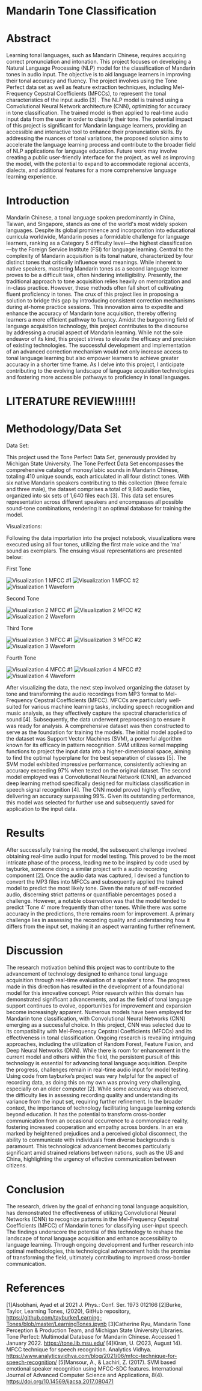# Mandarin Tone Classification

# Abstract

Learning tonal languages, such as Mandarin Chinese, requires acquiring correct pronunciation and intonation. This project focuses on developing a Natural Language Processing (NLP) model for the classification of Mandarin tones in audio input. The objective is to aid language learners in improving their tonal accuracy and fluency.
The project involves using the Tone Perfect data set as well as feature extraction techniques, including Mel-Frequency Cepstral Coefficients (MFCCs), to represent the tonal characteristics of the input audio [3] .
The NLP model is trained using a Convolutional Neural Network architecture (CNN), optimizing for accuracy in tone classification. The trained model is then applied to real-time audio input data from the user in order to classify their tone.
The potential impact of this project is significant for Mandarin language learners, providing an accessible and interactive tool to enhance their pronunciation skills. By addressing the nuances of tonal variations, the proposed solution aims to accelerate the language learning process and contribute to the broader field of NLP applications for language education. Future work may involve creating a public user-friendly interface for the project, as well as improving the model, with the potential to expand to accommodate regional accents, dialects, and additional features for a more comprehensive language learning experience.

# Introduction

Mandarin Chinese, a tonal language spoken predominantly in China, Taiwan, and Singapore, stands as one of the world's most widely spoken languages. Despite its global prominence and incorporation into educational curricula worldwide, Mandarin poses a formidable challenge for language learners, ranking as a Category 5 difficulty level—the highest classification—by the Foreign Service Institute (FSI) for language learning. Central to the complexity of Mandarin acquisition is its tonal nature, characterized by four distinct tones that critically influence word meanings. While inherent to native speakers, mastering Mandarin tones as a second language learner proves to be a difficult task, often hindering intelligibility.
Presently, the traditional approach to tone acquisition relies heavily on memorization and in-class practice. However, these methods often fall short of cultivating fluent proficiency in tones. The crux of this project lies in proposing a solution to bridge this gap by introducing consistent correction mechanisms during at-home practice sessions. This innovation aims to expedite and enhance the accuracy of Mandarin tone acquisition, thereby offering learners a more efficient pathway to fluency.
Amidst the burgeoning field of language acquisition technology, this project contributes to the discourse by addressing a crucial aspect of Mandarin learning. While not the sole endeavor of its kind, this project strives to elevate the efficacy and precision of existing technologies. The successful development and implementation of an advanced correction mechanism would not only increase access to tonal language learning but also empower learners to achieve greater accuracy in a shorter time frame. As I delve into this project, I anticipate contributing to the evolving landscape of language acquisition technologies and fostering more accessible pathways to proficiency in tonal languages.

# LITERATURE REVIEW!!!!!!

# Methodology/Data Set

Data Set:

This project used the Tone Perfect Data Set, generously provided by Michigan State University. The Tone Perfect Data Set encompasses the comprehensive catalog of monosyllabic sounds in Mandarin Chinese, totaling 410 unique sounds, each articulated in all four distinct tones. With six native Mandarin speakers contributing to this collection (three female and three male), the dataset comprises a total of 9,840 audio files, organized into six sets of 1,640 files each [3]. This data set ensures representation across different speakers and encompasses all possible sound-tone combinations, rendering it an optimal database for training the model.

Visualizations:

Following the data importation into the project notebook, visualizations were executed using all four tones, utilizing the first male voice and the 'ma' sound as exemplars. The ensuing visual representations are presented below:

First Tone

![Visualization 1 MFCC #1](visualizations/First%20Tone%20-%20MFCC%20%231%20Visualization.png)
![Visualization 1 MFCC #2](visualizations/First%20Tone%20-%20MFCC%20%232%20Visualization.png)
![Visualization 1 Waveform](visualizations/First%20Tone%20-%20Waveform%20Visualization.png)

Second Tone

![Visualization 2 MFCC #1](visualizations/Second%20Tone%20-%20MFCC%20%231%20Visualization.png)
![Visualization 2 MFCC #2](visualizations/Second%20Tone%20-%20MFCC%20%232%20Visualization.png)
![Visualization 2 Waveform](visualizations/Second%20Tone%20-%20Waveform%20Visualization.png)

Third Tone

![Visualization 3 MFCC #1](visualizations/Third%20Tone%20-%20MFCC%20%231%20Visualization.png)
![Visualization 3 MFCC #2](visualizations/Third%20Tone%20-%20MFCC%20%232%20Visualization.png)
![Visualization 3 Waveform](visualizations/Third%20Tone%20-%20Waveform%20Visualization.png)

Fourth Tone

![Visualization 4 MFCC #1](visualizations/Fourth%20Tone%20-%20MFCC%20%231%20Visualization.png)
![Visualization 4 MFCC #2](visualizations/Fourth%20Tone%20-%20MFCC%20%232%20Visualization.png)
![Visualization 4 Waveform](visualizations/Fourth%20Tone%20-%20Waveform%20Visualization.png)


After visualizing the data, the next step involved organizing the dataset by tone and transforming the audio recordings from MP3 format to Mel-Frequency Cepstral Coefficients (MFCC). MFCCs are particularly well-suited for various machine learning tasks, including speech recognition and music analysis, as they effectively capture the spectral characteristics of sound [4].
Subsequently, the data underwent preprocessing to ensure it was ready for analysis. A comprehensive dataset was then constructed to serve as the foundation for training the models.
The initial model applied to the dataset was Support Vector Machines (SVM), a powerful algorithm known for its efficacy in pattern recognition. SVM utilizes kernel mapping functions to project the input data into a higher-dimensional space, aiming to find the optimal hyperplane for the best separation of classes [5]. The SVM model exhibited impressive performance, consistently achieving an accuracy exceeding 97% when tested on the original dataset.
The second model employed was a Convolutional Neural Network (CNN), an advanced deep learning method specifically designed for multiclass classification in speech signal recognition [4]. The CNN model proved highly effective, delivering an accuracy surpassing 99%. Given its outstanding performance, this model was selected for further use and subsequently saved for application to the input data.

# Results

After successfully training the model, the subsequent challenge involved obtaining real-time audio input for model testing. This proved to be the most intricate phase of the process, leading me to be inspired by code used by tayburke, someone doing a similar project with a audio recording component [2]. Once the audio data was captured, I devised a function to convert the MP3 files into MFCCs and subsequently applied the trained model to predict the most likely tone.
Given the nature of self-recorded audio, discerning strict patterns or quantifiable percentages posed a challenge. However, a notable observation was that the model tended to predict 'Tone 4' more frequently than other tones. While there was some accuracy in the predictions, there remains room for improvement. A primary challenge lies in assessing the recording quality and understanding how it differs from the input set, making it an aspect warranting further refinement.

# Discussion

The research motivation behind this project was to contribute to the advancement of technology designed to enhance tonal language acquisition through real-time evaluation of a speaker's tone. The progress made in this direction has resulted in the development of a foundational model for this innovative concept. Prior research within this domain has demonstrated significant advancements, and as the field of tonal language support continues to evolve, opportunities for improvement and expansion become increasingly apparent.
Numerous models have been employed for Mandarin tone classification, with Convolutional Neural Networks (CNN) emerging as a successful choice. In this project, CNN was selected due to its compatibility with Mel-Frequency Cepstral Coefficients (MFCCs) and its effectiveness in tonal classification. 
Ongoing research is revealing intriguing approaches, including the utilization of Random Forest, Feature Fusion, and Deep Neural Networks (DNN). While there is room for enhancement in the current model and others within the field, the persistent pursuit of this technology is essential for advancing tonal language acquisition.
Despite the progress, challenges remain in real-time audio input for model testing. Using code from tayburke’s project was very helpful for the aspect of recording data, as doing this on my own was proving very challenging, especially on an older computer [2]. While some accuracy was observed, the difficulty lies in assessing recording quality and understanding its variance from the input set, requiring further refinement.
In the broader context, the importance of technology facilitating language learning extends beyond education. It has the potential to transform cross-border communication from an occasional occurrence to a commonplace reality, fostering increased cooperation and empathy across borders.
In an era marked by heightened prejudices and a perceived global disconnect, the ability to communicate with individuals from diverse backgrounds is paramount. This technological advancement becomes particularly significant amid strained relations between nations, such as the US and China, highlighting the urgency of effective communication between citizens.

# Conclusion

The research, driven by the goal of enhancing tonal language acquisition, has demonstrated the effectiveness of utilizing Convolutional Neural Networks (CNN) to recognize patterns in the Mel-Frequency Cepstral Coefficients (MFCC) of Mandarin tones for classifying user-input speech. The findings underscore the potential of this technology to reshape the landscape of tonal language acquisition and enhance accessibility to language learning. Through ongoing development and further research into optimal methodologies, this technological advancement holds the promise of transforming the field, ultimately contributing to improved cross-border communication.

# References

[1]Alsobhani, Ayad et al 2021 J. Phys.: Conf. Ser. 1973 012166 
[2]Burke, Taylor,  Learning Tones, (2020), GitHub repository, https://github.com/tayburke/Learning-Tones/blob/master/LearningTones.ipynb 
[3]Catherine Ryu, Mandarin Tone Perception & Production Team, and Michigan State University Libraries. Tone Perfect: Multimodal Database for Mandarin Chinese. Accessed 1 January 2022. https://tone.lib.msu.edu/ 
[4]Kiran, U. (2023, August 14). MFCC technique for speech recognition. Analytics Vidhya. https://www.analyticsvidhya.com/blog/2021/06/mfcc-technique-for-speech-recognition/ 
[5]Mansour, A., & Lachiri, Z. (2017). SVM based emotional speaker recognition using MFCC-SDC features. International Journal of Advanced Computer Science and Applications, 8(4). https://doi.org/10.14569/ijacsa.2017.080471

